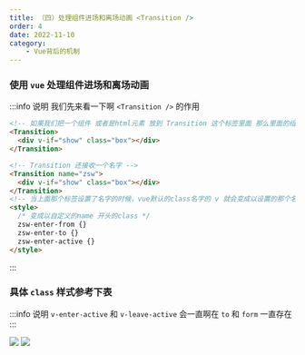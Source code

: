 ```yaml
---
title: （四）处理组件进场和离场动画 <Transition />
order: 4
date: 2022-11-10
category:
    - Vue背后的机制
---
```


### 使用 `vue` 处理组件进场和离场动画
:::info 说明
我们先来看一下啊 `<Transition />` 的作用

```html
<!-- 如果我们把一个组件 或者是html元素 放到 Transition 这个标签里面 那么里面的组件会在元素挂载和卸载的时候自动应用或者是移除一些class类名 -->
<Transition>
  <div v-if="show" class="box"></div>
</Transition>

<!-- Transition 还接收一个名字 -->
<Transition name="zsw">
  <div v-if="show" class="box"></div>
</Transition>
<!-- 当上面那个标签设置了名字的时候，vue默认的class名字的 v 就会变成以设置的那个名字开头 -->
<style>
  /* 变成以自定义的name 开头的class */
  zsw-enter-from {}
  zsw-enter-to {}
  zsw-enter-active {}
</style>
```
:::
### 具体 `class` 样式参考下表
:::info 说明
`v-enter-active` 和 `v-leave-active` 会一直啊在 `to` 和 `form` 一直存在
:::

![](https://image.zswei.xyz/img/202211101730565.png)
![](https://image.zswei.xyz/img/202211101730547.png)